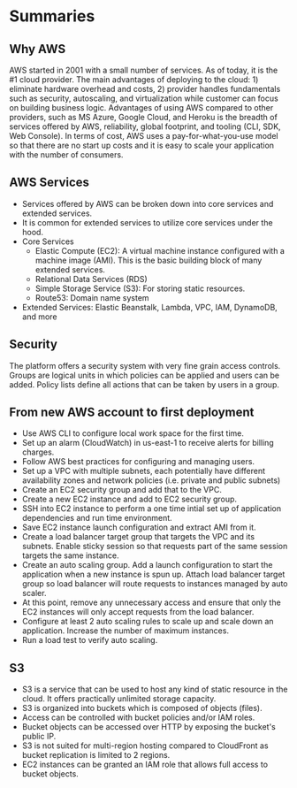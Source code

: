 # Summaries

## Why AWS

AWS started in 2001 with a small number of services. As of today, it is the #1 cloud provider. The main advantages of deploying to the cloud: 1) eliminate hardware overhead and costs, 2) provider handles fundamentals such as security, autoscaling, and virtualization while customer can focus on building business logic. Advantages of using AWS compared to other providers, such as MS Azure, Google Cloud, and Heroku is the breadth of services offered by AWS, reliability, global footprint, and tooling (CLI, SDK, Web Console). In terms of cost, AWS uses a pay-for-what-you-use model so that there are no start up costs and it is easy to scale your application with the number of consumers.

## AWS Services

- Services offered by AWS can be broken down into core services and extended services. 
- It is common for extended services to utilize core services under the hood. 
- Core Services
    - Elastic Compute (EC2): A virtual machine instance configured with a machine image (AMI). This is the basic building block of many extended services.
    - Relational Data Services (RDS)
    - Simple Storage Service (S3): For storing static resources.
    - Route53: Domain name system
- Extended Services: Elastic Beanstalk, Lambda, VPC, IAM, DynamoDB, and more

## Security

The platform offers a security system with very fine grain access controls. Groups are logical units in which policies can be applied and users can be added. Policy lists define all actions that can be taken by users in a group. 

## From new AWS account to first deployment

- Use AWS CLI to configure local work space for the first time.
- Set up an alarm (CloudWatch) in us-east-1 to receive alerts for billing charges.
- Follow AWS best practices for configuring and managing users.
- Set up a VPC with multiple subnets, each potentially have different availability zones and network policies (i.e. private and public subnets)
- Create an EC2 security group and add that to the VPC. 
- Create a new EC2 instance and add to EC2 security group.
- SSH into EC2 instance to perform a one time intial set up of application dependencies and run time environment.
- Save EC2 instance launch configuration and extract AMI from it.
- Create a load balancer target group that targets the VPC and its subnets. Enable sticky session so that requests part of the same session targets the same instance.
- Create an auto scaling group. Add a launch configuration to start the application when a new instance is spun up. Attach load balancer target group so load balancer will route requests to instances managed by auto scaler.
- At this point, remove any unnecessary access and ensure that only the EC2 instances will only accept requests from the load balancer.
- Configure at least 2 auto scaling rules to scale up and scale down an application. Increase the number of maximum instances.
- Run a load test to verify auto scaling.

## S3

- S3 is a service that can be used to host any kind of static resource in the cloud. It offers practically unlimited storage capacity.
- S3 is organized into buckets which is composed of objects (files).
- Access can be controlled with bucket policies and/or IAM roles. 
- Bucket objects can be accessed over HTTP by exposing the bucket's public IP.
- S3 is not suited for multi-region hosting compared to CloudFront as bucket replication is limited to 2 regions.
- EC2 instances can be granted an IAM role that allows full access to bucket objects.